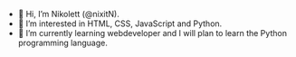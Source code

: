 - 👋 Hi, I’m Nikolett (@nixitN).
- 👀 I’m interested in HTML, CSS, JavaScript and Python.
- 🌱 I’m currently learning webdeveloper and I will plan to learn the Python programming language.

<!---
nixitN/nixitN is a ✨ special ✨ repository because its `README.md` (this file) appears on your GitHub profile.
You can click the Preview link to take a look at your changes.
--->

